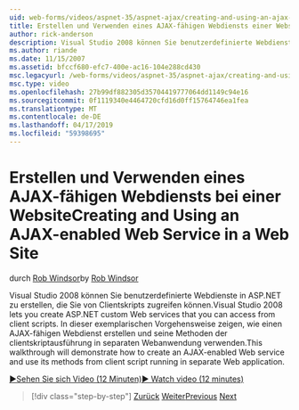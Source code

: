 ```yaml
---
uid: web-forms/videos/aspnet-35/aspnet-ajax/creating-and-using-an-ajax-enabled-web-service-in-a-web-site
title: Erstellen und Verwenden eines AJAX-fähigen Webdiensts einer Website | Microsoft-Dokumentation
author: rick-anderson
description: Visual Studio 2008 können Sie benutzerdefinierte Webdienste in ASP.NET zu erstellen, die Sie von Clientskripts zugreifen können. In dieser exemplarischen Vorgehensweise zeige, wie ein AJ erstellen...
ms.author: riande
ms.date: 11/15/2007
ms.assetid: bfccf680-efc7-400e-ac16-104e288cd430
msc.legacyurl: /web-forms/videos/aspnet-35/aspnet-ajax/creating-and-using-an-ajax-enabled-web-service-in-a-web-site
msc.type: video
ms.openlocfilehash: 27b99df882305d35704419777064dd1149c94e16
ms.sourcegitcommit: 0f1119340e4464720cfd16d0ff15764746ea1fea
ms.translationtype: MT
ms.contentlocale: de-DE
ms.lasthandoff: 04/17/2019
ms.locfileid: "59398695"
---
```

# <a name="creating-and-using-an-ajax-enabled-web-service-in-a-web-site"></a><span data-ttu-id="eff2a-104">Erstellen und Verwenden eines AJAX-fähigen Webdiensts bei einer Website</span><span class="sxs-lookup"><span data-stu-id="eff2a-104">Creating and Using an AJAX-enabled Web Service in a Web Site</span></span>

<span data-ttu-id="eff2a-105">durch [Rob Windsor](https://twitter.com/robwindsor)</span><span class="sxs-lookup"><span data-stu-id="eff2a-105">by [Rob Windsor](https://twitter.com/robwindsor)</span></span>

<span data-ttu-id="eff2a-106">Visual Studio 2008 können Sie benutzerdefinierte Webdienste in ASP.NET zu erstellen, die Sie von Clientskripts zugreifen können.</span><span class="sxs-lookup"><span data-stu-id="eff2a-106">Visual Studio 2008 lets you create ASP.NET custom Web services that you can access from client scripts.</span></span> <span data-ttu-id="eff2a-107">In dieser exemplarischen Vorgehensweise zeigen, wie einen AJAX-fähigen Webdienst erstellen und seine Methoden der clientskriptausführung in separaten Webanwendung verwenden.</span><span class="sxs-lookup"><span data-stu-id="eff2a-107">This walkthrough will demonstrate how to create an AJAX-enabled Web service and use its methods from client script running in separate Web application.</span></span>

[<span data-ttu-id="eff2a-108">&#9654;Sehen Sie sich Video (12 Minuten)</span><span class="sxs-lookup"><span data-stu-id="eff2a-108">&#9654; Watch video (12 minutes)</span></span>](https://channel9.msdn.com/Blogs/ASP-NET-Site-Videos/creating-and-using-an-ajax-enabled-web-service-in-a-web-site)

> [!div class="step-by-step"]
> <span data-ttu-id="eff2a-109">[Zurück](adding-ajax-functionality-to-an-existing-aspnet-page.md)
> [Weiter](aspnet-ajax-a-demonstration-of-aspnet-ajax.md)</span><span class="sxs-lookup"><span data-stu-id="eff2a-109">[Previous](adding-ajax-functionality-to-an-existing-aspnet-page.md)
[Next](aspnet-ajax-a-demonstration-of-aspnet-ajax.md)</span></span>
